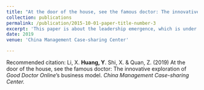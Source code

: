 ```yaml
---
title: "At the door of the house, see the famous doctor: The innovative exploration of Good Doctor Online’s business model."
collection: publications
permalink: /publication/2015-10-01-paper-title-number-3
excerpt: 'This paper is about the leadership emergence, which is under review.'
date: 2019
venue: 'China Management Case-sharing Center'

---
```

Recommended citation: Li, X. **Huang, Y**. Shi, X. & Quan, Z. (2019) At the door of the house, see the famous doctor: The innovative exploration of *Good Doctor Online*’s business model. *China Management Case-sharing Center.*
